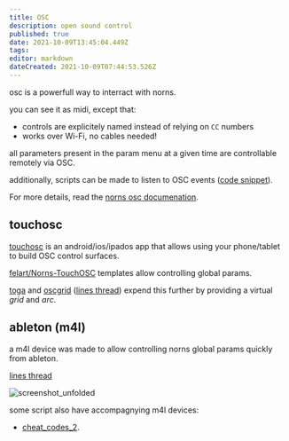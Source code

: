```yaml
---
title: OSC
description: open sound control
published: true
date: 2021-10-09T13:45:04.449Z
tags: 
editor: markdown
dateCreated: 2021-10-09T07:44:53.526Z
---
```


osc is a powerfull way to interract with norns.

you can see it as midi, except that:
- controls are explicitely named instead of relying on `CC` numbers
- works over Wi-Fi, no cables needed!

all parameters present in the param menu at a given time are controllable remotely via OSC.

additionally, scripts can be made to listen to OSC events ([code snippet](https://llllllll.co/t/norns-receive-osc-notes-from-ableton/33772/2)).

For more details, read the [norns osc documenation](https://monome.org/docs/norns/control-clock/#osc).


## touchosc

[touchosc](https://hexler.net/touchosc) is an android/ios/ipados app that allows using your phone/tablet to build OSC control surfaces.

[felart/Norns-TouchOSC](https://github.com/felart/Norns-TouchOSC) templates allow controlling global params.

[toga](/authors/wangpy/toga) and [oscgrid](https://github.com/okyeron/oscgrid) ([lines thread](https://llllllll.co/t/touchosc-templates-for-grid-and-arc/25005)) expend this further by providing a virtual *grid* and *arc*.

## ableton (m4l)

a m4l device was made to allow controlling norns global params quickly from ableton.

[lines thread](https://llllllll.co/t/norns-osc-control-m4l-device/45011)

![screenshot_unfolded](https://llllllll.co/uploads/default/original/3X/6/c/6c0af7b6bf4411afda39ab11b87fae40cd68ad7d.png)

some script also have accompagnying m4l devices:
- [cheat_codes_2](/authors/dan_derks/cheat_codes_2).